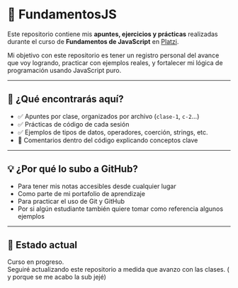 # 📘 FundamentosJS

Este repositorio contiene mis **apuntes, ejercicios y prácticas** realizadas durante el curso de **Fundamentos de JavaScript** en [Platzi](https://platzi.com).

Mi objetivo con este repositorio es tener un registro personal del avance que voy logrando, practicar con ejemplos reales, y fortalecer mi lógica de programación usando JavaScript puro.

---

## 🧠 ¿Qué encontrarás aquí?

- ✅ Apuntes por clase, organizados por archivo (`clase-1`, `c-2`...)
- ✅ Prácticas de código de cada sesión
- ✅ Ejemplos de tipos de datos, operadores, coerción, strings, etc.
- 📝 Comentarios dentro del código explicando conceptos clave

---

## 💡 ¿Por qué lo subo a GitHub?

- Para tener mis notas accesibles desde cualquier lugar
- Como parte de mi portafolio de aprendizaje
- Para practicar el uso de Git y GitHub
- Por si algún estudiante también quiere tomar como referencia algunos ejemplos

---

## 🚧 Estado actual

Curso en progreso.  
Seguiré actualizando este repositorio a medida que avanzo con las clases. ( y porque se me acabo la  sub jejé) 


